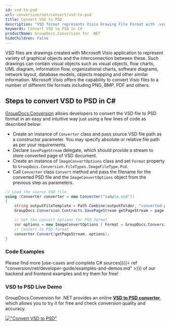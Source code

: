```yaml
---
id: vsd-to-psd
url: conversion/net/convert/vsd-to-psd
title: Convert VSD to PSD
description: "VSD format represents Visio Drawing File Format with .vsd extension. Learn how to convert VSD to PSD file programmatically in C# language using GroupDocs.Conversion for .NET library."
keywords: Convert VSD to PSD in C#
productName: GroupDocs.Conversion for .NET
hideChildren: False
---
```


VSD files are drawings created with Microsoft Visio application to represent variety of graphical objects and the interconnection between these. Such drawings can contain visual objects such as visual objects, flow charts, UML diagram, information flow, organizational charts, software diagrams, network layout, database models, objects mapping and other similar information. Microsoft Visio offers the capability to convert Visio files to a number of different file formats including PNG, BMP, PDF and others.

## Steps to convert VSD to PSD in C#

[GroupDocs.Conversion](https://products.groupdocs.com/conversion/net) allows developers to convert the VSD file to PSD format in an easy and intuitive way just using a few lines of code as described below:

* Create an instance of `Converter` class and pass source VSD file path as a constructor parameter. You may specify absolute or relative file path as per your requirements. 
* Declare `SavePageStream` delegate, which should provide a stream to store converted page of VSD document.
* Create an instance of `ImageConvertOptions` class and set `Format` property to `GroupDocs.Conversion.FileTypes.ImageFileType.Psd`.
* Call `Converter` class `Convert` method and pass the filename for the converted PSD file and the `ImageConvertOptions` object from the previous step as parameters.

```csharp
// Load the source VSD file
using (Converter converter = new Converter("sample.vsd"))
{
    string outputFileTemplate = Path.Combine(outputFolder, "converted-page-{0}.psd");
    GroupDocs.Conversion.Contracts.SavePageStream getPageStream = page => new FileStream(string.Format(outputFileTemplate, page), FileMode.Create);

    // Set the convert options for PSD format
    var options = new ImageConvertOptions { Format = GroupDocs.Conversion.FileTypes.ImageFileType.Psd };   
    // Convert to PSD format
    converter.Convert(getPageStream, options);
}
```

### Code Examples

Please find more [use-cases and complete C# sources]({{< ref "conversion/net/developer-guide/examples-and-demos.md" >}}) of our backend and frontend examples and try them for free!

### VSD to PSD Live Demo

GroupDocs.Conversion for .NET provides an online [**VSD to PSD converter**](https://products.groupdocs.app/conversion/vsd-to-psd), which allows you to try it for free and check conversion quality and accuracy.

[!["Convert VSD to PSD"](conversion/net/images/convert-to-psd/convert-vsd-to-psd.png)](https://products.groupdocs.app/conversion/vsd-to-psd)